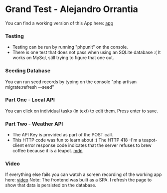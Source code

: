 # Grand Test - Alejandro Orrantia

You can find a working version of this App here: [app](http://alexorrantia.com/)
### Testing
- Testing can be run by running "phpunit" on the console.
- There is one test that does not pass when using an SQLite database :( It works on MySql, still trying to figure that one out. 

### Seeding Database
You can run seed records by typing on the console "php artisan migrate:refresh --seed"

### Part One - Local API
You can click on individual tasks (in text) to edit them. Press enter to save. 

### Part Two - Weather API
- The API Key is provided as part of the POST call.
- This HTTP code was fun to learn about :)
The HTTP 418 -I'm a teapot- client error response code indicates that the server refuses to brew coffee because it is a teapot. [mdn](https://developer.mozilla.org/en-US/docs/Web/HTTP/Status/418)


### Video
If everything else fails you can watch a screen recording of the working app here: [video](https://www.dropbox.com/s/1qnalt8bfosaa7o/Grand-Test-1080p.mov?dl=1)
Note: The frontend was built as a SPA. I refresh the page to show that data is persisted on the database. 



